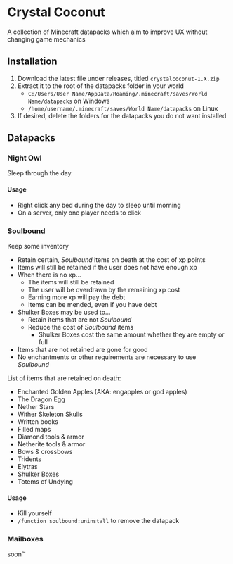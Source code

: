 # Crystal Coconut

A collection of Minecraft datapacks which aim to improve UX without changing game mechanics

## Installation

1. Download the latest file under releases, titled `crystalcoconut-1.X.zip`
2. Extract it to the root of the datapacks folder in your world
    - `C:/Users/User Name/AppData/Roaming/.minecraft/saves/World Name/datapacks` on Windows
    - `/home/username/.minecraft/saves/World Name/datapacks` on Linux
3. If desired, delete the folders for the datapacks you do not want installed

## Datapacks

### Night Owl

Sleep through the day

#### Usage

- Right click any bed during the day to sleep until morning
- On a server, only one player needs to click

### Soulbound

Keep some inventory

- Retain certain, *Soulbound* items on death at the cost of xp points
- Items will still be retained if the user does not have enough xp
- When there is no xp...
  - The items will still be retained
  - The user will be overdrawn by the remaining xp cost
  - Earning more xp will pay the debt
  - Items can be mended, even if you have debt
- Shulker Boxes may be used to...
  - Retain items that are not *Soulbound*
  - Reduce the cost of *Soulbound* items
    - Shulker Boxes cost the same amount whether they are empty or full
- Items that are not retained are gone for good
- No enchantments or other requirements are necessary to use *Soulbound*

List of items that are retained on death:

- Enchanted Golden Apples (AKA: engapples or god apples)
- The Dragon Egg
- Nether Stars
- Wither Skeleton Skulls
- Written books
- Filled maps
- Diamond tools & armor
- Netherite tools & armor
- Bows & crossbows
- Tridents
- Elytras
- Shulker Boxes
- Totems of Undying

#### Usage

- Kill yourself
- `/function soulbound:uninstall` to remove the datapack

### Mailboxes

soon&trade;
